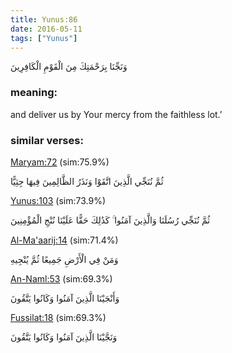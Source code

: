 ```yaml
---
title: Yunus:86
date: 2016-05-11
tags: ["Yunus"]
---
```

وَنَجِّنَا بِرَحْمَتِكَ مِنَ الْقَوْمِ الْكَافِرِينَ
### meaning: 
and deliver us by Your mercy from the faithless lot.’
### similar verses: 

[Maryam:72](/19/72) (sim:75.9%)

ثُمَّ نُنَجِّي الَّذِينَ اتَّقَوْا وَنَذَرُ الظَّالِمِينَ فِيهَا جِثِيًّا

[Yunus:103](/10/103) (sim:73.9%)

ثُمَّ نُنَجِّي رُسُلَنَا وَالَّذِينَ آمَنُوا ۚ كَذَٰلِكَ حَقًّا عَلَيْنَا نُنْجِ الْمُؤْمِنِينَ

[Al-Ma'aarij:14](/70/14) (sim:71.4%)

وَمَنْ فِي الْأَرْضِ جَمِيعًا ثُمَّ يُنْجِيهِ

[An-Naml:53](/27/53) (sim:69.3%)

وَأَنْجَيْنَا الَّذِينَ آمَنُوا وَكَانُوا يَتَّقُونَ

[Fussilat:18](/41/18) (sim:69.3%)

وَنَجَّيْنَا الَّذِينَ آمَنُوا وَكَانُوا يَتَّقُونَ
